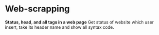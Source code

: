 # Web-scrapping

 **Status, head, and all tags in a web page**
 Get status of website which user insert, take its header name and show all syntax code.
